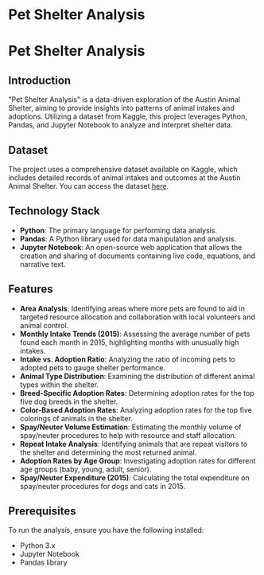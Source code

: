 # Pet Shelter Analysis
# Pet Shelter Analysis

## Introduction
"Pet Shelter Analysis" is a data-driven exploration of the Austin Animal Shelter, aiming to provide insights into patterns of animal intakes and adoptions. Utilizing a dataset from Kaggle, this project leverages Python, Pandas, and Jupyter Notebook to analyze and interpret shelter data.

## Dataset
The project uses a comprehensive dataset available on Kaggle, which includes detailed records of animal intakes and outcomes at the Austin Animal Shelter. You can access the dataset [here](https://www.kaggle.com/datasets/aaronschlegel/austin-animal-center-shelter-intakes-and-outcomes).

## Technology Stack
- **Python**: The primary language for performing data analysis.
- **Pandas**: A Python library used for data manipulation and analysis.
- **Jupyter Notebook**: An open-source web application that allows the creation and sharing of documents containing live code, equations, and narrative text.

## Features
- **Area Analysis**: Identifying areas where more pets are found to aid in targeted resource allocation and collaboration with local volunteers and animal control.
- **Monthly Intake Trends (2015)**: Assessing the average number of pets found each month in 2015, highlighting months with unusually high intakes.
- **Intake vs. Adoption Ratio**: Analyzing the ratio of incoming pets to adopted pets to gauge shelter performance.
- **Animal Type Distribution**: Examining the distribution of different animal types within the shelter.
- **Breed-Specific Adoption Rates**: Determining adoption rates for the top five dog breeds in the shelter.
- **Color-Based Adoption Rates**: Analyzing adoption rates for the top five colorings of animals in the shelter.
- **Spay/Neuter Volume Estimation**: Estimating the monthly volume of spay/neuter procedures to help with resource and staff allocation.
- **Repeat Intake Analysis**: Identifying animals that are repeat visitors to the shelter and determining the most returned animal.
- **Adoption Rates by Age Group**: Investigating adoption rates for different age groups (baby, young, adult, senior).
- **Spay/Neuter Expenditure (2015)**: Calculating the total expenditure on spay/neuter procedures for dogs and cats in 2015.


## Prerequisites
To run the analysis, ensure you have the following installed:
- Python 3.x
- Jupyter Notebook
- Pandas library
